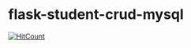 # flask-student-crud-mysql

[![HitCount](http://hits.dwyl.io/teamtact/https://github.com/teamtact/flask-student-crud-mysql.svg)](http://hits.dwyl.io/teamtact/https://github.com/teamtact/flask-student-crud-mysql)
